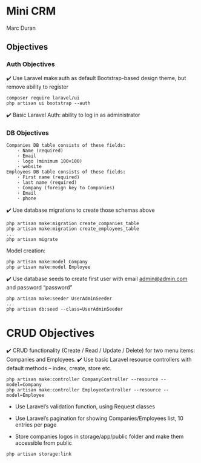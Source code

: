 
# Mini CRM
Marc Duran

## Objectives
### Auth Objectives
:heavy_check_mark: Use Laravel make:auth as default Bootstrap-based design theme, but remove ability to register

```
composer require laravel/ui
php artisan ui bootstrap --auth
```
:heavy_check_mark: Basic Laravel Auth: ability to log in as administrator

### DB Objectives
```
Companies DB table consists of these fields:
    · Name (required)
    · Email
    · logo (minimum 100×100)
    · website
Employees DB table consists of these fields:
    · First name (required)
    · last name (required)
    · Company (foreign key to Companies)
    · Email
    · phone
```
:heavy_check_mark: Use database migrations to create those schemas above
```
php artisan make:migration create_companies_table
php artisan make:migration create_employees_table
...
php artisan migrate
```
Model creation:
```
php artisan make:model Company
php artisan make:model Employee
```
:heavy_check_mark: Use database seeds to create first user with email admin@admin.com and password “password”
```
php artisan make:seeder UserAdminSeeder
...
php artisan db:seed --class=UserAdminSeeder
```

# CRUD Objectives
:heavy_check_mark: CRUD functionality (Create / Read / Update / Delete) for two menu items: Companies and Employees.
:heavy_check_mark: Use basic Laravel resource controllers with default methods – index, create, store etc.
```
php artisan make:controller CompanyController --resource --model=Company
php artisan make:controller EmployeeController --resource --model=Employee
```

- Use Laravel’s validation function, using Request classes
- Use Laravel’s pagination for showing Companies/Employees list, 10 entries per page

- Store companies logos in storage/app/public folder and make them accessible from public
```
php artisan storage:link
```
